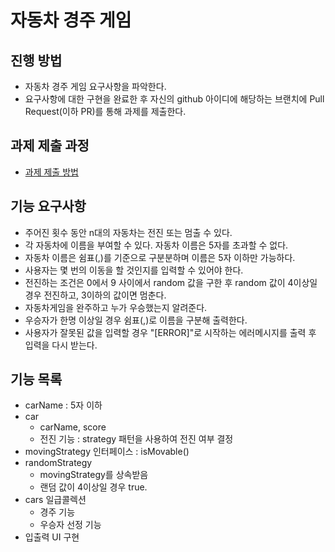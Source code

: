 # 자동차 경주 게임
## 진행 방법
* 자동차 경주 게임 요구사항을 파악한다.
* 요구사항에 대한 구현을 완료한 후 자신의 github 아이디에 해당하는 브랜치에 Pull Request(이하 PR)를 통해 과제를 제출한다.

## 과제 제출 과정
* [과제 제출 방법](https://github.com/next-step/nextstep-docs/tree/master/precourse)

## 기능 요구사항
* 주어진 횟수 동안 n대의 자동차는 전진 또는 멈출 수 있다.
* 각 자동차에 이름을 부여할 수 있다. 자동차 이름은 5자를 초과할 수 없다.
* 자동차 이름은 쉼표(,)를 기준으로 구분분하며 이름은 5자 이하만 가능하다.
* 사용자는 몇 번의 이동을 할 것인지를 입력할 수 있어야 한다.
* 전진하는 조건은 0에서 9 사이에서 random 값을 구한 후 random 값이 4이상일 경우 전진하고, 3이하의 값이면 멈춘다.
* 자동차게임을 완주하고 누가 우승했는지 알려준다.
* 우승자가 한명 이상일 경우 쉼표(,)로 이름을 구분해 출력한다.
* 사용자가 잘못된 값을 입력할 경우 "[ERROR]"로 시작하는 에러메시지를 출력 후 입력을 다시 받는다.

## 기능 목록
* carName : 5자 이하
* car
  - carName, score
  - 전진 기능 : strategy 패턴을 사용하여 전진 여부 결정
* movingStrategy 인터페이스 : isMovable()
* randomStrategy
  - movingStrategy를 상속받음
  - 랜덤 값이 4이상일 경우 true.
* cars 일급콜렉션
  - 경주 기능
  - 우승자 선정 기능
* 입출력 UI 구현